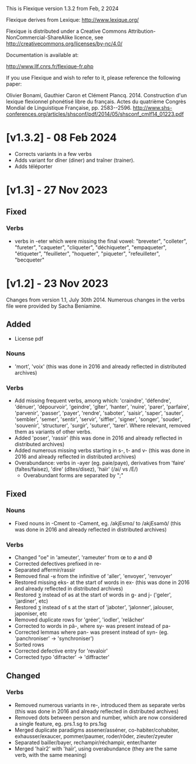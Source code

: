This is Flexique version 1.3.2 from Feb, 2 2024

Flexique derives from Lexique: http://www.lexique.org/

Flexique is distributed under a Creative Commons Attribution-NonCommercial-ShareAlike licence, see http://creativecommons.org/licenses/by-nc/4.0/

Documentation is available at:

http://www.llf.cnrs.fr/flexique-fr.php

If you use Flexique and wish to refer to it, please reference the following paper:

Olivier Bonami, Gauthier Caron et Clément Plancq. 2014. Construction d'un lexique flexionnel phonétisé libre du français. Actes du quatrième Congrès Mondial de Linguistique Française, pp. 2583--2596. 
http://www.shs-conferences.org/articles/shsconf/pdf/2014/05/shsconf_cmlf14_01223.pdf

# [v1.3.2] - 08 Feb 2024

- Corrects variants in a few verbs
- Adds variant for dîner (diner) and traîner (trainer).
- Adds téléporter

# [v1.3] - 27 Nov 2023

## Fixed

### Verbs

- verbs in -eter which were missing the final vowel: "breveter", "colleter", "fureter", "caqueter", "cliqueter", "déchiqueter", "empaqueter", "étiqueter", "feuilleter", "hoqueter", "piqueter", "refeuilleter", "becqueter"


# [v1.2] - 23 Nov 2023

Changes from version 1.1, July 30th 2014. Numerous changes in the verbs file were provided by Sacha Beniamine.

## Added

- License pdf

### Nouns

- 'mort', 'voix' (this was done in 2016 and already reflected in distributed archives)

### Verbs

- Add missing frequent verbs, among which: 'craindre', 'défendre', 'dénuer', 'dépourvoir', 'geindre', 'gîter', 'hanter', 'nuire', 'parer', 'parfaire', 'parvenir', 'passer', 'payer', 'rendre', 'saboter', 'saisir', 'saper', 'sauter', 'sembler', 'semer', 'sentir', 'servir', 'siffler', 'signer', 'songer', 'souder', 'souvenir', 'structurer', 'surgir', 'suturer', 'tarer'. Where relevant, removed them as variants of other verbs.
- Added 'poser', 'rassir'  (this was done in 2016 and already reflected in distributed archives)
- Added numerous missing verbs starting in s-, t- and v- (this was done in 2016 and already reflected in distributed archives)
- Overabundance: verbs in -ayer (eg. paie/paye), derivatives from 'faire' (faîtes/faisez), 'dire' (dîtes/disez), 'haïr' (/ai/ vs /E/)
  - Overabundant forms are separated by ";"

## Fixed

### Nouns

- Fixed nouns in -Cment to -Cəment, eg. /akjEsmɑ/ to /akjEsəmɑ̃/ (this was done in 2016 and already reflected in distributed archives)

### Verbs

- Changed "oe" in 'ameuter', 'rameuter' from œ to ø and Ø
- Corrected defectives prefixed in re-
- Separated affermir/rassir
- Removed final -ʁ from the infinitive of 'aller', 'envoyer', 'renvoyer'
- Restored missing eks- at the start of words in ex-  (this was done in 2016 and already reflected in distributed archives)
- Restored ʒ instead of əs at the start of words in g- and j- ('geler', 'jardiner', etc)
- Restored ʒ instead of s at the start of 'jaboter', 'jalonner', jalouser, japoniser, etc
- Removed duplicate rows for 'gréer', 'iodler', 'relâcher'
- Corrected to words in pâ-, where sy- was present instead of pa-
- Corrected lemmas where pan- was present instead of syn- (eg. 'panchroniser' -> 'synchroniser')
- Sorted rows
- Corrected defective entry for 'revaloir'
- Corrected typo 'difracter' -> 'diffracter'

## Changed

### Verbs

- Removed numerous variants in re-, introduced them as separate verbs  (this was done in 2016 and already reflected in distributed archives)
- Removed dots between person and number, which are now considered a single feature, eg. prs.1.sg to prs.1sg
- Merged duplicate paradigms assener/asséner, co-habiter/cohabiter,
    exhausser/exaucer, pommer/paumer, roder/rôder, zieuter/zyeuter
- Separated bailler/bayer, rechampir/réchampir, enter/hanter 
- Merged 'haïr2' with 'haïr', using overabundance (they are the same verb, with the same meaning)
